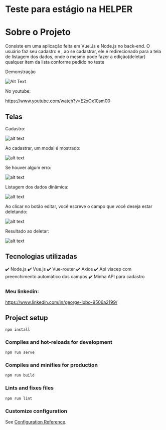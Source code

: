 # Teste para estágio na HELPER

# Sobre o Projeto
 
Consiste em uma aplicação feita em Vue.Js e Node.js no back-end. O usuário faz seu cadastro e , ao se cadastrar, ele é redirecionado para a tela de listagem dos dados, onde o mesmo pode fazer a edição(deletar) qualquer item da lista conforme pedido no teste

Demonstração

![Alt Text](https://i.imgur.com/e7101UY.gif)



No youtube:

https://www.youtube.com/watch?v=E2xOx10sm00


## Telas

Cadastro:

![alt text](https://i.imgur.com/nyZdjPY.png)

Ao cadastrar, um modal é mostrado:

![alt text](https://i.imgur.com/FcQpFhY.png)

Se houver algum erro:

![alt text](https://i.imgur.com/RrwxsC1.png)

Listagem dos dados dinâmica:

![alt text](https://i.imgur.com/0bzJZBi.png)

Ao clicar no botão editar, você escreve o campo que você deseja estar deletando:

![alt text](https://i.imgur.com/rFQfOQB.png)

Resultado ao deletar: 

![alt text](https://i.imgur.com/QKO8Zb9.png)

## Tecnologias utilizadas

✔️ Node.js
✔️ Vue.js
✔️ Vue-router
✔️ Axios
✔️ Api viacep com preenchimento automático dos campos
✔️ Minha API para cadastro

### Meu linkedin:

https://www.linkedin.com/in/george-lobo-9506a2199/
































## Project setup
```
npm install
```

### Compiles and hot-reloads for development
```
npm run serve
```

### Compiles and minifies for production
```
npm run build
```

### Lints and fixes files
```
npm run lint
```

### Customize configuration
See [Configuration Reference](https://cli.vuejs.org/config/).
